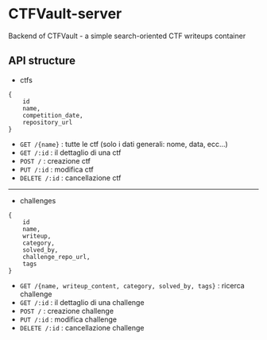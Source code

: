 # CTFVault-server

Backend of CTFVault - a simple search-oriented CTF writeups container

## API structure

- ctfs

```
{
	id
	name,
	competition_date,
	repository_url
}
```

- `GET /{name}` : tutte le ctf (solo i dati generali: nome, data, ecc...)
- `GET /:id` : il dettaglio di una ctf
- `POST /` : creazione ctf
- `PUT /:id` : modifica ctf
- `DELETE /:id` : cancellazione ctf

---

- challenges

```
{
	id
	name,
	writeup,
	category,
	solved_by,
	challenge_repo_url,
	tags
}
```

- `GET /{name, writeup_content, category, solved_by, tags}` : ricerca challenge
- `GET /:id` : il dettaglio di una challenge
- `POST /` : creazione challenge
- `PUT /:id` : modifica challenge
- `DELETE /:id` : cancellazione challenge
